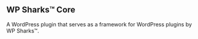 ## WP Sharks™ Core

A WordPress plugin that serves as a framework for WordPress plugins by WP Sharks™.
